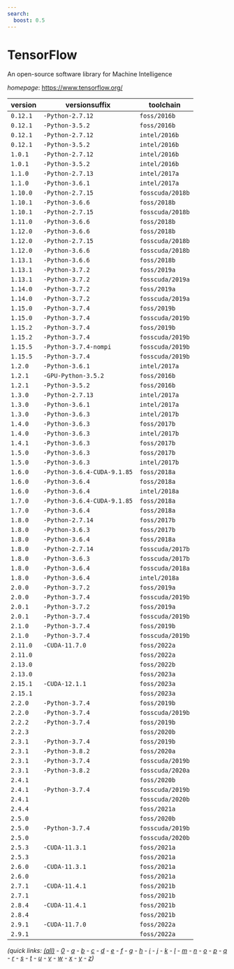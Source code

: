 ```yaml
---
search:
  boost: 0.5
---
```

# TensorFlow

An open-source software library for Machine Intelligence

*homepage*: <https://www.tensorflow.org/>

version | versionsuffix | toolchain
--------|---------------|----------
``0.12.1`` | ``-Python-2.7.12`` | ``foss/2016b``
``0.12.1`` | ``-Python-3.5.2`` | ``foss/2016b``
``0.12.1`` | ``-Python-2.7.12`` | ``intel/2016b``
``0.12.1`` | ``-Python-3.5.2`` | ``intel/2016b``
``1.0.1`` | ``-Python-2.7.12`` | ``intel/2016b``
``1.0.1`` | ``-Python-3.5.2`` | ``intel/2016b``
``1.1.0`` | ``-Python-2.7.13`` | ``intel/2017a``
``1.1.0`` | ``-Python-3.6.1`` | ``intel/2017a``
``1.10.0`` | ``-Python-2.7.15`` | ``fosscuda/2018b``
``1.10.1`` | ``-Python-3.6.6`` | ``foss/2018b``
``1.10.1`` | ``-Python-2.7.15`` | ``fosscuda/2018b``
``1.11.0`` | ``-Python-3.6.6`` | ``foss/2018b``
``1.12.0`` | ``-Python-3.6.6`` | ``foss/2018b``
``1.12.0`` | ``-Python-2.7.15`` | ``fosscuda/2018b``
``1.12.0`` | ``-Python-3.6.6`` | ``fosscuda/2018b``
``1.13.1`` | ``-Python-3.6.6`` | ``foss/2018b``
``1.13.1`` | ``-Python-3.7.2`` | ``foss/2019a``
``1.13.1`` | ``-Python-3.7.2`` | ``fosscuda/2019a``
``1.14.0`` | ``-Python-3.7.2`` | ``foss/2019a``
``1.14.0`` | ``-Python-3.7.2`` | ``fosscuda/2019a``
``1.15.0`` | ``-Python-3.7.4`` | ``foss/2019b``
``1.15.0`` | ``-Python-3.7.4`` | ``fosscuda/2019b``
``1.15.2`` | ``-Python-3.7.4`` | ``foss/2019b``
``1.15.2`` | ``-Python-3.7.4`` | ``fosscuda/2019b``
``1.15.5`` | ``-Python-3.7.4-nompi`` | ``fosscuda/2019b``
``1.15.5`` | ``-Python-3.7.4`` | ``fosscuda/2019b``
``1.2.0`` | ``-Python-3.6.1`` | ``intel/2017a``
``1.2.1`` | ``-GPU-Python-3.5.2`` | ``foss/2016b``
``1.2.1`` | ``-Python-3.5.2`` | ``foss/2016b``
``1.3.0`` | ``-Python-2.7.13`` | ``intel/2017a``
``1.3.0`` | ``-Python-3.6.1`` | ``intel/2017a``
``1.3.0`` | ``-Python-3.6.3`` | ``intel/2017b``
``1.4.0`` | ``-Python-3.6.3`` | ``foss/2017b``
``1.4.0`` | ``-Python-3.6.3`` | ``intel/2017b``
``1.4.1`` | ``-Python-3.6.3`` | ``foss/2017b``
``1.5.0`` | ``-Python-3.6.3`` | ``foss/2017b``
``1.5.0`` | ``-Python-3.6.3`` | ``intel/2017b``
``1.6.0`` | ``-Python-3.6.4-CUDA-9.1.85`` | ``foss/2018a``
``1.6.0`` | ``-Python-3.6.4`` | ``foss/2018a``
``1.6.0`` | ``-Python-3.6.4`` | ``intel/2018a``
``1.7.0`` | ``-Python-3.6.4-CUDA-9.1.85`` | ``foss/2018a``
``1.7.0`` | ``-Python-3.6.4`` | ``foss/2018a``
``1.8.0`` | ``-Python-2.7.14`` | ``foss/2017b``
``1.8.0`` | ``-Python-3.6.3`` | ``foss/2017b``
``1.8.0`` | ``-Python-3.6.4`` | ``foss/2018a``
``1.8.0`` | ``-Python-2.7.14`` | ``fosscuda/2017b``
``1.8.0`` | ``-Python-3.6.3`` | ``fosscuda/2017b``
``1.8.0`` | ``-Python-3.6.4`` | ``fosscuda/2018a``
``1.8.0`` | ``-Python-3.6.4`` | ``intel/2018a``
``2.0.0`` | ``-Python-3.7.2`` | ``foss/2019a``
``2.0.0`` | ``-Python-3.7.4`` | ``fosscuda/2019b``
``2.0.1`` | ``-Python-3.7.2`` | ``foss/2019a``
``2.0.1`` | ``-Python-3.7.4`` | ``fosscuda/2019b``
``2.1.0`` | ``-Python-3.7.4`` | ``foss/2019b``
``2.1.0`` | ``-Python-3.7.4`` | ``fosscuda/2019b``
``2.11.0`` | ``-CUDA-11.7.0`` | ``foss/2022a``
``2.11.0`` |  | ``foss/2022a``
``2.13.0`` |  | ``foss/2022b``
``2.13.0`` |  | ``foss/2023a``
``2.15.1`` | ``-CUDA-12.1.1`` | ``foss/2023a``
``2.15.1`` |  | ``foss/2023a``
``2.2.0`` | ``-Python-3.7.4`` | ``foss/2019b``
``2.2.0`` | ``-Python-3.7.4`` | ``fosscuda/2019b``
``2.2.2`` | ``-Python-3.7.4`` | ``foss/2019b``
``2.2.3`` |  | ``foss/2020b``
``2.3.1`` | ``-Python-3.7.4`` | ``foss/2019b``
``2.3.1`` | ``-Python-3.8.2`` | ``foss/2020a``
``2.3.1`` | ``-Python-3.7.4`` | ``fosscuda/2019b``
``2.3.1`` | ``-Python-3.8.2`` | ``fosscuda/2020a``
``2.4.1`` |  | ``foss/2020b``
``2.4.1`` | ``-Python-3.7.4`` | ``fosscuda/2019b``
``2.4.1`` |  | ``fosscuda/2020b``
``2.4.4`` |  | ``foss/2021a``
``2.5.0`` |  | ``foss/2020b``
``2.5.0`` | ``-Python-3.7.4`` | ``fosscuda/2019b``
``2.5.0`` |  | ``fosscuda/2020b``
``2.5.3`` | ``-CUDA-11.3.1`` | ``foss/2021a``
``2.5.3`` |  | ``foss/2021a``
``2.6.0`` | ``-CUDA-11.3.1`` | ``foss/2021a``
``2.6.0`` |  | ``foss/2021a``
``2.7.1`` | ``-CUDA-11.4.1`` | ``foss/2021b``
``2.7.1`` |  | ``foss/2021b``
``2.8.4`` | ``-CUDA-11.4.1`` | ``foss/2021b``
``2.8.4`` |  | ``foss/2021b``
``2.9.1`` | ``-CUDA-11.7.0`` | ``foss/2022a``
``2.9.1`` |  | ``foss/2022a``


*(quick links: [(all)](../index.md) - [0](../0/index.md) - [a](../a/index.md) - [b](../b/index.md) - [c](../c/index.md) - [d](../d/index.md) - [e](../e/index.md) - [f](../f/index.md) - [g](../g/index.md) - [h](../h/index.md) - [i](../i/index.md) - [j](../j/index.md) - [k](../k/index.md) - [l](../l/index.md) - [m](../m/index.md) - [n](../n/index.md) - [o](../o/index.md) - [p](../p/index.md) - [q](../q/index.md) - [r](../r/index.md) - [s](../s/index.md) - [t](../t/index.md) - [u](../u/index.md) - [v](../v/index.md) - [w](../w/index.md) - [x](../x/index.md) - [y](../y/index.md) - [z](../z/index.md))*

